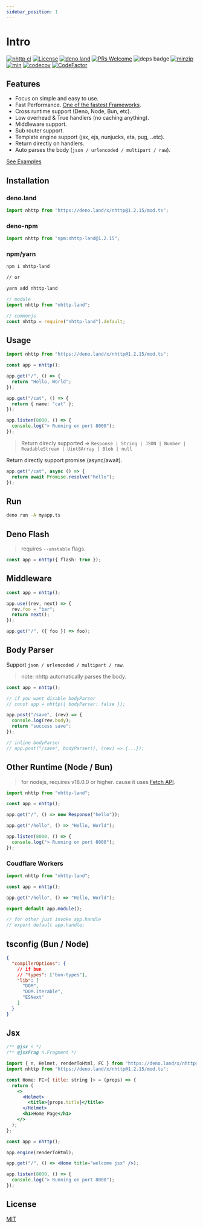 ```yaml
---
sidebar_position: 1
---
```


# Intro

[![nhttp ci](https://github.com/nhttp/nhttp/workflows/ci/badge.svg)](https://github.com/nhttp/nhttp)
[![License](https://img.shields.io/:license-mit-blue.svg)](http://badges.mit-license.org)
[![deno.land](https://img.shields.io/endpoint?url=https%3A%2F%2Fdeno-visualizer.danopia.net%2Fshields%2Flatest-version%2Fx%2Fnhttp@1.2.15%2Fmod.ts)](https://deno.land/x/nhttp)
[![PRs Welcome](https://img.shields.io/badge/PRs-welcome-blue.svg)](http://makeapullrequest.com)
![deps badge](https://img.shields.io/endpoint?url=https%3A%2F%2Fdeno-visualizer.danopia.net%2Fshields%2Fdep-count%2Fhttps%2Fdeno.land%2Fx%2Fnhttp%2Fmod.ts)
[![minzip](https://img.shields.io/bundlephobia/minzip/nhttp-land)](https://deno.land/x/nhttp)
[![min](https://img.shields.io/bundlephobia/min/nhttp-land)](https://deno.land/x/nhttp)
[![codecov](https://codecov.io/gh/nhttp/nhttp/branch/master/graph/badge.svg?token=SJ2NZQ0ZJG)](https://codecov.io/gh/nhttp/nhttp)
[![CodeFactor](https://www.codefactor.io/repository/github/nhttp/nhttp/badge/master)](https://www.codefactor.io/repository/github/nhttp/nhttp/overview/master)

## Features

- Focus on simple and easy to use.
- Fast Performance.
  [One of the fastest Frameworks](https://github.com/denosaurs/bench#hello-bench).
- Cross runtime support (Deno, Node, Bun, etc).
- Low overhead & True handlers (no caching anything).
- Middleware support.
- Sub router support.
- Template engine support (jsx, ejs, nunjucks, eta, pug, ..etc).
- Return directly on handlers.
- Auto parses the body (`json / urlencoded / multipart / raw`).

[See Examples](https://github.com/nhttp/nhttp/tree/master/examples)

## Installation

### deno.land

```ts
import nhttp from "https://deno.land/x/nhttp@1.2.15/mod.ts";
```

### deno-npm

```ts
import nhttp from "npm:nhttp-land@1.2.15";
```

### npm/yarn

```bash
npm i nhttp-land

// or

yarn add nhttp-land
```

```ts
// module
import nhttp from "nhttp-land";

// commonjs
const nhttp = require("nhttp-land").default;
```

## Usage

```ts
import nhttp from "https://deno.land/x/nhttp@1.2.15/mod.ts";

const app = nhttp();

app.get("/", () => {
  return "Hello, World";
});

app.get("/cat", () => {
  return { name: "cat" };
});

app.listen(8000, () => {
  console.log("> Running on port 8000");
});
```

> Return direcly supported =>
> `Response | String | JSON | Number | ReadableStream | Uint8Array | Blob | null`

Return directly support promise (async/await).

```ts
app.get("/cat", async () => {
  return await Promise.resolve("hello");
});
```

## Run

```bash
deno run -A myapp.ts
```

## Deno Flash

> requires `--unstable` flags.

```ts
const app = nhttp({ flash: true });
```

## Middleware

```ts
const app = nhttp();

app.use((rev, next) => {
  rev.foo = "bar";
  return next();
});

app.get("/", ({ foo }) => foo);
```

## Body Parser

Support `json / urlencoded / multipart / raw`.

> note: nhttp automatically parses the body.

```ts
const app = nhttp();

// if you want disable bodyParser
// const app = nhttp({ bodyParser: false });

app.post("/save", (rev) => {
  console.log(rev.body);
  return "success save";
});

// inline bodyParser
// app.post("/save", bodyParser(), (rev) => {...});
```

## Other Runtime (Node / Bun)

> for nodejs, requires v18.0.0 or higher. cause it uses
> [Fetch API](https://developer.mozilla.org/en-US/docs/Web/API/Fetch_API/Using_Fetch).

```ts
import nhttp from "nhttp-land";

const app = nhttp();

app.get("/", () => new Response("hello"));

app.get("/hello", () => "Hello, World");

app.listen(8000, () => {
  console.log("> Running on port 8000");
});
```

### Coudflare Workers

```ts
import nhttp from "nhttp-land";

const app = nhttp();

app.get("/hello", () => "Hello, World");

export default app.module();

// for other just invoke app.handle
// export default app.handle;
```

## tsconfig (Bun / Node)

```json
{
  "compilerOptions": {
    // if bun
    // "types": ["bun-types"],
    "lib": [
      "DOM",
      "DOM.Iterable",
      "ESNext"
    ]
  }
}
```

## Jsx

```jsx
/** @jsx n */
/** @jsxFrag n.Fragment */

import { n, Helmet, renderToHtml, FC } from "https://deno.land/x/nhttp@1.2.15/lib/jsx.ts";
import nhttp from "https://deno.land/x/nhttp@1.2.15/mod.ts";

const Home: FC<{ title: string }> = (props) => {
  return (
    <>
      <Helmet>
        <title>{props.title}</title>
      </Helmet>
      <h1>Home Page</h1>
    </>
  );
};

const app = nhttp();

app.engine(renderToHtml);

app.get("/", () => <Home title="welcome jsx" />);

app.listen(8000, () => {
  console.log("> Running on port 8000");
});
```
## License

[MIT](https://github.com/nhttp/nhttp/blob/master/LICENSE)
